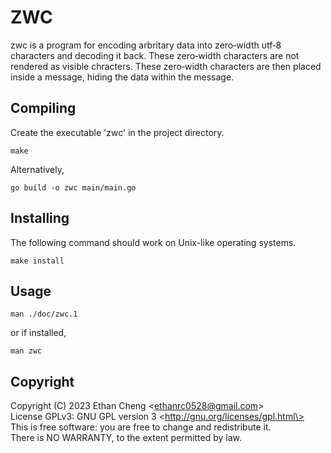 # ZWC

zwc is a program for encoding arbritary data into zero‐width utf‐8 characters
and decoding it back. These zero‐width characters are not rendered as visible
chracters. These zero‐width characters are then placed inside a message, hiding
the data within the message.

## Compiling

Create the executable 'zwc' in the project directory.
```
make
```

Alternatively,
```
go build -o zwc main/main.go
```

## Installing

The following command should work on Unix-like operating systems.
```
make install
```

## Usage

```
man ./doc/zwc.1
```

or if installed,
```
man zwc
```

## Copyright

Copyright (C) 2023 Ethan Cheng \<ethanrc0528@gmail.com\>  
License GPLv3: GNU GPL version 3 \<http://gnu.org/licenses/gpl.html\>  
This is free software: you are free to change and redistribute it.  
There is NO WARRANTY, to the extent permitted by law.  
